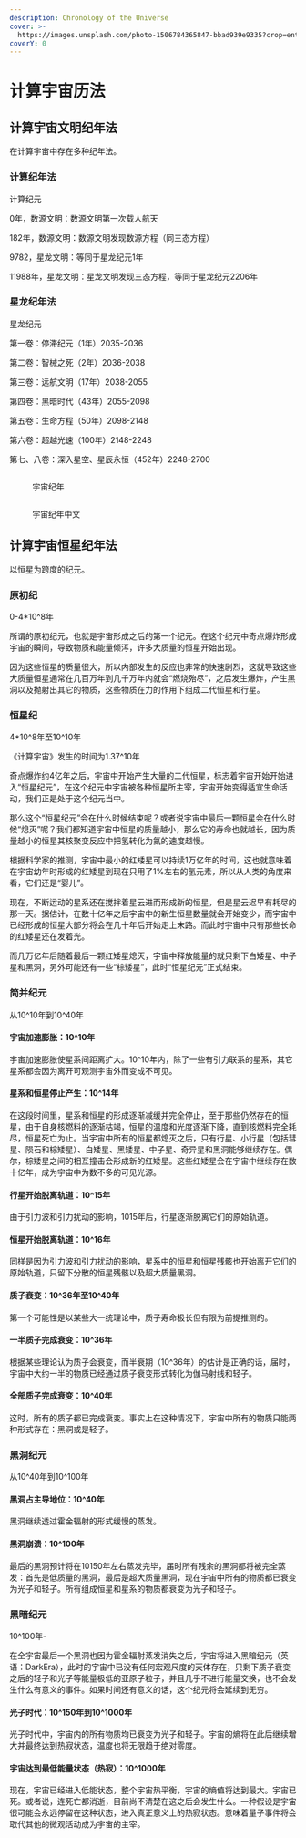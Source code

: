 ```yaml
---
description: Chronology of the Universe
cover: >-
  https://images.unsplash.com/photo-1506784365847-bbad939e9335?crop=entropy&cs=tinysrgb&fm=jpg&ixid=MnwxOTcwMjR8MHwxfHNlYXJjaHwyfHxjYWxlbmRhcnxlbnwwfHx8fDE2Njk1MjE4OTY&ixlib=rb-4.0.3&q=80
coverY: 0
---
```


# 计算宇宙历法

## 计算宇宙文明纪年法

在计算宇宙中存在多种纪年法。

### 计算纪年法

计算纪元

0年，数源文明：数源文明第一次载人航天

182年，数源文明：数源文明发现数源方程（同三态方程）

9782，星龙文明：等同于星龙纪元1年

11988年，星龙文明：星龙文明发现三态方程，等同于星龙纪元2206年

### 星龙纪年法

星龙纪元

第一卷：停滞纪元（1年）2035-2036

第二卷：智械之死（2年）2036-2038

第三卷：远航文明（17年）2038-2055

第四卷：黑暗时代（43年）2055-2098

第五卷：生命方程（50年）2098-2148

第六卷：超越光速（100年）2148-2248

第七、八卷：深入星空、星辰永恒（452年）2248-2700

<figure><img src="../.gitbook/assets/宇宙纪年.png" alt=""><figcaption><p>宇宙纪年</p></figcaption></figure>

<figure><img src="../.gitbook/assets/宇宙纪年中文.png" alt=""><figcaption><p>宇宙纪年中文</p></figcaption></figure>

## 计算宇宙恒星纪年法

以恒星为跨度的纪元。

### 原初纪

0-4\*10^8年

所谓的原初纪元，也就是宇宙形成之后的第一个纪元。在这个纪元中奇点爆炸形成宇宙的瞬间，导致物质和能量倾泻，许多大质量的恒星开始出现。

因为这些恒星的质量很大，所以内部发生的反应也非常的快速剧烈，这就导致这些大质量恒星通常在几百万年到几千万年内就会“燃烧殆尽”，之后发生爆炸，产生黑洞以及抛射出其它的物质，这些物质在力的作用下组成二代恒星和行星。

### 恒星纪

4\*10^8年至10^10年

《计算宇宙》发生的时间为1.37^10年

奇点爆炸约4亿年之后，宇宙中开始产生大量的二代恒星，标志着宇宙开始开始进入“恒星纪元”，在这个纪元中宇宙被各种恒星所主宰，宇宙开始变得适宜生命活动，我们正是处于这个纪元当中。

那么这个“恒星纪元”会在什么时候结束呢？或者说宇宙中最后一颗恒星会在什么时候“熄灭”呢？我们都知道宇宙中恒星的质量越小，那么它的寿命也就越长，因为质量越小的恒星其核聚变反应中把氢转化为氦的速度越慢。

根据科学家的推测，宇宙中最小的红矮星可以持续1万亿年的时间，这也就意味着在宇宙幼年时形成的红矮星到现在只用了1%左右的氢元素，所以从人类的角度来看，它们还是“婴儿”。

现在，不断运动的星系还在搅拌着星云进而形成新的恒星，但是星云迟早有耗尽的那一天。据估计，在数十亿年之后宇宙中的新生恒星数量就会开始变少，而宇宙中已经形成的恒星大部分将会在几十年后开始走上末路。而此时宇宙中只有那些长命的红矮星还在发着光。

而几万亿年后随着最后一颗红矮星熄灭，宇宙中释放能量的就只剩下白矮星、中子星和黑洞，另外可能还有一些“棕矮星”，此时“恒星纪元”正式结束。

### 简并纪元

从10^10年到10^40年

#### 宇宙加速膨胀：10^10年

宇宙加速膨胀使星系间距离扩大。10^10年内，除了一些有引力联系的星系，其它星系都会因为离开可观测宇宙外而变成不可见。

#### 星系和恒星停止产生：10^14年

在这段时间里，星系和恒星的形成逐渐减缓并完全停止，至于那些仍然存在的恒星，由于自身核燃料的逐渐枯竭，恒星的温度和光度逐渐下降，直到核燃料完全耗尽，恒星死亡为止。当宇宙中所有的恒星都熄灭之后，只有行星、小行星（包括彗星、陨石和棕矮星）、白矮星、黑矮星、中子星、奇异星和黑洞能够继续存在。偶尔，棕矮星之间的相互撞击会形成新的红矮星。这些红矮星会在宇宙中继续存在数十亿年，成为宇宙中为数不多的可见光源。

#### 行星开始脱离轨道：10^15年

由于引力波和引力扰动的影响，1015年后，行星逐渐脱离它们的原始轨道。

#### 恒星开始脱离轨道：10^16年

同样是因为引力波和引力扰动的影响，星系中的恒星和恒星残骸也开始离开它们的原始轨道，只留下分散的恒星残骸以及超大质量黑洞。

#### 质子衰变：10^36年至10^40年

第一个可能性是以某些大一统理论中，质子寿命极长但有限为前提推测的。

#### 一半质子完成衰变：10^36年

根据某些理论认为质子会衰变，而半衰期（10^36年）的估计是正确的话，届时，宇宙中大约一半的物质已经通过质子衰变形式转化为伽马射线和轻子。

#### 全部质子完成衰变：10^40年

这时，所有的质子都已完成衰变。事实上在这种情况下，宇宙中所有的物质只能两种形式存在：黑洞或是轻子。

### 黑洞纪元

从10^40年到10^100年

#### 黑洞占主导地位：10^40年

黑洞继续透过霍金辐射的形式缓慢的蒸发。

#### 黑洞崩溃：10^100年

最后的黑洞预计将在10150年左右蒸发完毕，届时所有残余的黑洞都将被完全蒸发：首先是低质量的黑洞，最后是超大质量黑洞，现在宇宙中所有的物质都已衰变为光子和轻子。所有组成恒星和星系的物质都衰变为光子和轻子。

### 黑暗纪元

10^100年-

在全宇宙最后一个黑洞也因为霍金辐射蒸发消失之后，宇宙将进入黑暗纪元（英语：DarkEra），此时的宇宙中已没有任何宏观尺度的天体存在，只剩下质子衰变之后的轻子和光子等能量极低的亚原子粒子，并且几乎不进行能量交换，也不会发生什么有意义的事件。如果时间还有意义的话，这个纪元将会延续到无穷。

#### 光子时代：10^150年到10^1000年

光子时代中，宇宙内的所有物质均已衰变为光子和轻子。宇宙的熵将在此后继续增大并最终达到热寂状态，温度也将无限趋于绝对零度。

#### 宇宙达到最低能量状态（热寂）：10^1000年

现在，宇宙已经进入低能状态，整个宇宙热平衡，宇宙的熵值将达到最大。宇宙已死。或者说，连死亡都消逝，目前尚不清楚在这之后会发生什么。一种假设是宇宙很可能会永远停留在这种状态，进入真正意义上的热寂状态。意味着量子事件将会取代其他的微观活动成为宇宙的主宰。
